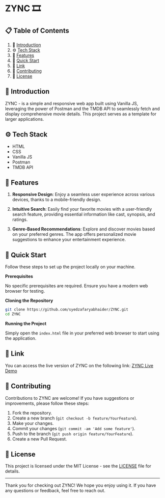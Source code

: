 # ZYNC 🎞

## 📋 <a name="table">Table of Contents</a>

1. 🤖 [Introduction](#introduction)
2. ⚙️ [Tech Stack](#tech-stack)
3. 🔋 [Features](#features)
4. 🤸 [Quick Start](#quick-start)
5. 🔗 [Link](#link)
6. 🤝 [Contributing](#contributing)
7. 📜 [License](#license)

## <a name="introduction">🤖 Introduction</a>

ZYNC - is a simple and responsive web app built using Vanilla JS, leveraging the power of Postman and the TMDB API to seamlessly fetch and display comprehensive movie details. This project serves as a template for larger applications.

## <a name="tech-stack">⚙️ Tech Stack</a>
- HTML
- CSS
- Vanilla JS
- Postman
- TMDB API

## <a name="features">🔋 Features</a>

1. **Responsive Design**: Enjoy a seamless user experience across various devices, thanks to a mobile-friendly design.

2. **Intuitive Search**: Easily find your favorite movies with a user-friendly search feature, providing essential information like cast, synopsis, and ratings.

3. **Genre-Based Recommendations**: Explore and discover movies based on your preferred genres. The app offers personalized movie suggestions to enhance your entertainment experience.

## <a name="quick-start">🤸 Quick Start</a>

Follow these steps to set up the project locally on your machine.

**Prerequisites**

No specific prerequisites are required. Ensure you have a modern web browser for testing.

**Cloning the Repository**

```bash
git clone https://github.com/syedzafaryabhaider/ZYNC.git
cd ZYNC
```

**Running the Project**

Simply open the `index.html` file in your preferred web browser to start using the application.

## <a name="link">🔗 Link</a>

You can access the live version of ZYNC on the following link:
[ZYNC Live Demo](https://zync-blue.vercel.app/)

## <a name="contributing">🤝 Contributing</a>

Contributions to ZYNC are welcome! If you have suggestions or improvements, please follow these steps:

1. Fork the repository.
2. Create a new branch (`git checkout -b feature/YourFeature`).
3. Make your changes.
4. Commit your changes (`git commit -am 'Add some feature'`).
5. Push to the branch (`git push origin feature/YourFeature`).
6. Create a new Pull Request.

## <a name="license">📜 License</a>

This project is licensed under the MIT License - see the [LICENSE](LICENSE) file for details.

---

Thank you for checking out ZYNC!
We hope you enjoy using it. If you have any questions or feedback, feel free to reach out.

